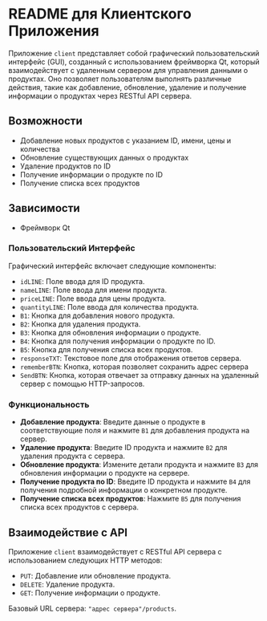 # README для Клиентского Приложения

Приложение `client` представляет собой графический пользовательский интерфейс (GUI), созданный с использованием фреймворка Qt, который взаимодействует с удаленным сервером для управления данными о продуктах. Оно позволяет пользователям выполнять различные действия, такие как добавление, обновление, удаление и получение информации о продуктах через RESTful API сервера.

## Возможности

- Добавление новых продуктов с указанием ID, имени, цены и количества
- Обновление существующих данных о продуктах
- Удаление продуктов по ID
- Получение информации о продукте по ID
- Получение списка всех продуктов

## Зависимости

- Фреймворк Qt

### Пользовательский Интерфейс

Графический интерфейс включает следующие компоненты:

- `idLINE`: Поле ввода для ID продукта.
- `nameLINE`: Поле ввода для имени продукта.
- `priceLINE`: Поле ввода для цены продукта.
- `quantityLINE`: Поле ввода для количества продукта.
- `B1`: Кнопка для добавления нового продукта.
- `B2`: Кнопка для удаления продукта.
- `B3`: Кнопка для обновления информации о продукте.
- `B4`: Кнопка для получения информации о продукте по ID.
- `B5`: Кнопка для получения списка всех продуктов.
- `responseTXT`: Текстовое поле для отображения ответов сервера.
- `rememberBTN`: Кнопка, которая позволяет сохранить адрес сервера
- `SendBTN`: Кнопка, которая отвечает за отправку данных на удаленный сервер с помощью HTTP-запросов.

### Функциональность

- **Добавление продукта**: Введите данные о продукте в соответствующие поля и нажмите `B1` для добавления продукта на сервер.
- **Удаление продукта**: Введите ID продукта и нажмите `B2` для удаления продукта с сервера.
- **Обновление продукта**: Измените детали продукта и нажмите `B3` для обновления информации о продукте на сервере.
- **Получение продукта по ID**: Введите ID продукта и нажмите `B4` для получения подробной информации о конкретном продукте.
- **Получение списка всех продуктов**: Нажмите `B5` для получения списка всех продуктов с сервера.

## Взаимодействие с API

Приложение `client` взаимодействует с RESTful API сервера с использованием следующих HTTP методов:

- `PUT`: Добавление или обновление продукта.
- `DELETE`: Удаление продукта.
- `GET`: Получение информации о продукте.

Базовый URL сервера: `"адрес сервера"/products`.
